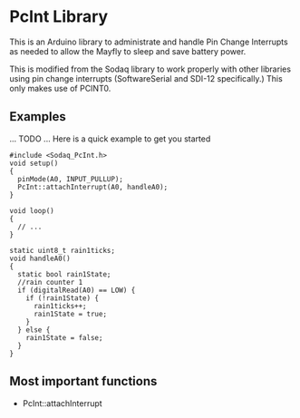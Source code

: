 PcInt Library
=============

This is an Arduino library to administrate and handle Pin Change Interrupts as needed to allow the Mayfly to sleep and save battery power.

This is modified from the Sodaq library to work properly with other libraries using pin change interrupts (SoftwareSerial and SDI-12 specifically.)  This only makes use of PCINT0.

Examples
--------

... TODO ...
Here is a quick example to get you started

```
#include <Sodaq_PcInt.h>
void setup()
{
  pinMode(A0, INPUT_PULLUP);
  PcInt::attachInterrupt(A0, handleA0);
}

void loop()
{
  // ...
}

static uint8_t rain1ticks;
void handleA0()
{
  static bool rain1State;
  //rain counter 1
  if (digitalRead(A0) == LOW) {
    if (!rain1State) {
      rain1ticks++;
      rain1State = true;
    }
  } else {
    rain1State = false;
  }
}
```

Most important functions
------------------------
* PcInt::attachInterrupt
